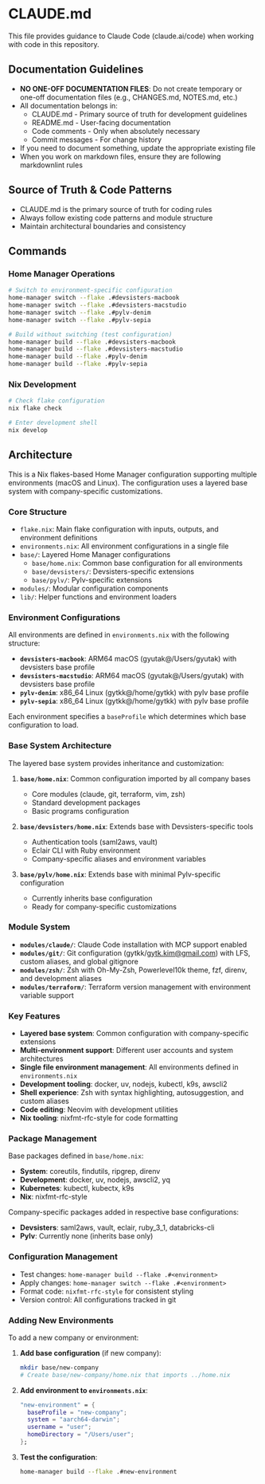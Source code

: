 # CLAUDE.md

This file provides guidance to Claude Code (claude.ai/code) when working with code in this repository.

## Documentation Guidelines

- **NO ONE-OFF DOCUMENTATION FILES**: Do not create temporary or one-off documentation files (e.g., CHANGES.md, NOTES.md, etc.)
- All documentation belongs in:
  - CLAUDE.md - Primary source of truth for development guidelines
  - README.md - User-facing documentation
  - Code comments - Only when absolutely necessary
  - Commit messages - For change history
- If you need to document something, update the appropriate existing file
- When you work on markdown files, ensure they are following markdownlint rules

## Source of Truth & Code Patterns

- CLAUDE.md is the primary source of truth for coding rules
- Always follow existing code patterns and module structure
- Maintain architectural boundaries and consistency

## Commands

### Home Manager Operations

```bash
# Switch to environment-specific configuration
home-manager switch --flake .#devsisters-macbook
home-manager switch --flake .#devsisters-macstudio
home-manager switch --flake .#pylv-denim
home-manager switch --flake .#pylv-sepia

# Build without switching (test configuration)
home-manager build --flake .#devsisters-macbook
home-manager build --flake .#devsisters-macstudio
home-manager build --flake .#pylv-denim
home-manager build --flake .#pylv-sepia
```

### Nix Development

```bash
# Check flake configuration
nix flake check

# Enter development shell
nix develop
```

## Architecture

This is a Nix flakes-based Home Manager configuration supporting multiple environments (macOS and Linux). The configuration uses a layered base system with company-specific customizations.

### Core Structure

- `flake.nix`: Main flake configuration with inputs, outputs, and environment definitions
- `environments.nix`: All environment configurations in a single file
- `base/`: Layered Home Manager configurations
  - `base/home.nix`: Common base configuration for all environments
  - `base/devsisters/`: Devsisters-specific extensions
  - `base/pylv/`: Pylv-specific extensions
- `modules/`: Modular configuration components
- `lib/`: Helper functions and environment loaders

### Environment Configurations

All environments are defined in `environments.nix` with the following structure:

- **`devsisters-macbook`**: ARM64 macOS (gyutak@/Users/gyutak) with devsisters base profile
- **`devsisters-macstudio`**: ARM64 macOS (gyutak@/Users/gyutak) with devsisters base profile
- **`pylv-denim`**: x86_64 Linux (gytkk@/home/gytkk) with pylv base profile
- **`pylv-sepia`**: x86_64 Linux (gytkk@/home/gytkk) with pylv base profile

Each environment specifies a `baseProfile` which determines which base configuration to load.

### Base System Architecture

The layered base system provides inheritance and customization:

1. **`base/home.nix`**: Common configuration imported by all company bases
   - Core modules (claude, git, terraform, vim, zsh)
   - Standard development packages
   - Basic programs configuration

2. **`base/devsisters/home.nix`**: Extends base with Devsisters-specific tools
   - Authentication tools (saml2aws, vault)
   - Eclair CLI with Ruby environment
   - Company-specific aliases and environment variables

3. **`base/pylv/home.nix`**: Extends base with minimal Pylv-specific configuration
   - Currently inherits base configuration
   - Ready for company-specific customizations

### Module System

- **`modules/claude/`**: Claude Code installation with MCP support enabled
- **`modules/git/`**: Git configuration (gytkk/gytk.kim@gmail.com) with LFS, custom aliases, and global gitignore
- **`modules/zsh/`**: Zsh with Oh-My-Zsh, Powerlevel10k theme, fzf, direnv, and development aliases
- **`modules/terraform/`**: Terraform version management with environment variable support

### Key Features

- **Layered base system**: Common configuration with company-specific extensions
- **Multi-environment support**: Different user accounts and system architectures
- **Single file environment management**: All environments defined in `environments.nix`
- **Development tooling**: docker, uv, nodejs, kubectl, k9s, awscli2
- **Shell experience**: Zsh with syntax highlighting, autosuggestion, and custom aliases
- **Code editing**: Neovim with development utilities
- **Nix tooling**: nixfmt-rfc-style for code formatting

### Package Management

Base packages defined in `base/home.nix`:

- **System**: coreutils, findutils, ripgrep, direnv
- **Development**: docker, uv, nodejs, awscli2, yq
- **Kubernetes**: kubectl, kubectx, k9s
- **Nix**: nixfmt-rfc-style

Company-specific packages added in respective base configurations:

- **Devsisters**: saml2aws, vault, eclair, ruby_3_1, databricks-cli
- **Pylv**: Currently none (inherits base only)

### Configuration Management

- Test changes: `home-manager build --flake .#<environment>`
- Apply changes: `home-manager switch --flake .#<environment>`
- Format code: `nixfmt-rfc-style` for consistent styling
- Version control: All configurations tracked in git

### Adding New Environments

To add a new company or environment:

1. **Add base configuration** (if new company):
   ```bash
   mkdir base/new-company
   # Create base/new-company/home.nix that imports ../home.nix
   ```

2. **Add environment to `environments.nix`**:
   ```nix
   "new-environment" = {
     baseProfile = "new-company";
     system = "aarch64-darwin";
     username = "user";
     homeDirectory = "/Users/user";
   };
   ```

3. **Test the configuration**:
   ```bash
   home-manager build --flake .#new-environment
   ```
